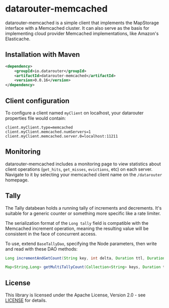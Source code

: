 # datarouter-memcached

datarouter-memcached is a simple client that implements the MapStorage interface with a Memcached cluster.  It can also
serve as the basis for implementing cloud provider Memcached implementations, like Amazon's Elasticache.

## Installation with Maven

```xml
<dependency>
	<groupId>io.datarouter</groupId>
	<artifactId>datarouter-memcached</artifactId>
	<version>0.0.16</version>
</dependency>
```

## Client configuration

To configure a client named `myClient` on localhost, your datarouter properties file would contain:

```
client.myClient.type=memcached
client.myClient.memcached.numServers=1
client.myClient.memcached.server.0=localhost:11211
```

## Monitoring

datarouter-memcached includes a monitoring page to view statistics about client operations (`get_hits`, `get_misses`, 
`evictions`, etc) on each server.  Navigate to it by selecting your memcached client name on the `/datarouter` homepage. 

## Tally

The Tally databean holds a running tally of increments and decrements.  It's suitable for a generic counter or 
something more specific like a rate limiter.

The serialization format of the `Long tally` field is compatible with the Memcached increment operation, meaning the
resulting value will be consistent in the face of concurrent access.

To use, extend `BaseTallyDao`, specifying the Node parameters, then write and read with these DAO methods:

``` java
Long incrementAndGetCount(String key, int delta, Duration ttl, Duration timeout)

Map<String,Long> getMultiTallyCount(Collection<String> keys, Duration ttl, Duration timeout)
```

## License

This library is licensed under the Apache License, Version 2.0 - see [LICENSE](../LICENSE) for details.

